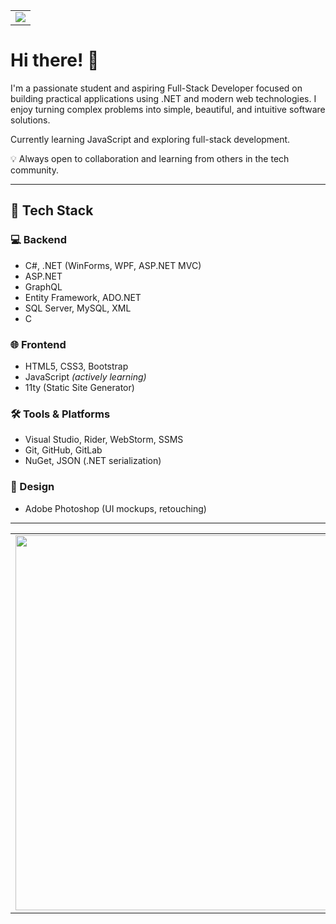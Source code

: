 <table align="center">
  <tr>
    <td>
      <img src="https://github.com/user-attachments/assets/69a2d5bb-7b54-49f9-899d-8d65ebc7bda1"/>
    </td>
  </tr>
</table>

# Hi there! 👋

I'm a passionate student and aspiring Full-Stack Developer focused on building practical applications using .NET and modern web technologies. I enjoy turning complex problems into simple, beautiful, and intuitive software solutions.

Currently learning JavaScript and exploring full-stack development.

💡 Always open to collaboration and learning from others in the tech community.

---

## 🧰 Tech Stack

### 💻 Backend
- C#, .NET (WinForms, WPF, ASP.NET MVC)
- ASP.NET
- GraphQL
- Entity Framework, ADO.NET
- SQL Server, MySQL, XML
- C

### 🌐 Frontend
- HTML5, CSS3, Bootstrap
- JavaScript *(actively learning)*
- 11ty (Static Site Generator)

### 🛠 Tools & Platforms
- Visual Studio, Rider, WebStorm, SSMS
- Git, GitHub, GitLab
- NuGet, JSON (.NET serialization)

### 🎨 Design
- Adobe Photoshop (UI mockups, retouching)
  
---

<table align="center">
  <tr>
    <td>
      <img src="https://github.com/user-attachments/assets/a33fc77e-f082-48f9-a1c5-1d8cba0aa8b7" width="600" />
    </td>
  </tr>
</table>
